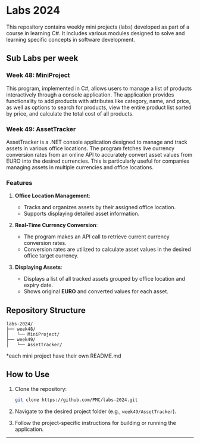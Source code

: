 # Labs 2024

This repository contains weekly mini projects (labs) developed as part of a course in learning C#. It includes various modules designed to solve and learning specific concepts in software development.

## Sub Labs per week

### Week 48: MiniProject

This program, implemented in C#, allows users to manage a list of products interactively through a console application. The application provides functionality to add products with attributes like category, name, and price, as well as options to search for products, view the entire product list sorted by price, and calculate the total cost of all products.

### Week 49: AssetTracker

AssetTracker is a .NET console application designed to manage and track assets in various office locations. The program fetches live currency conversion rates from an online API to accurately convert asset values from EURO into the desired currencies. This is particularly useful for companies managing assets in multiple currencies and office locations.

### Features

1. **Office Location Management**:
   - Tracks and organizes assets by their assigned office location.
   - Supports displaying detailed asset information.

2. **Real-Time Currency Conversion**:
   - The program makes an API call to retrieve current currency conversion rates.
   - Conversion rates are utilized to calculate asset values in the desired office target currency.

3. **Displaying Assets**:
   - Displays a list of all tracked assets grouped by office location and expiry date.
   - Shows original **EURO** and converted values for each asset.

## Repository Structure

```plaintext
labs-2024/
├── week48/
│   └── MiniProject/
├── week49/
│   └── AssetTracker/
```

*each mini project have their own README.md

## How to Use

1. Clone the repository:

   ```bash
   git clone https://github.com/PMC/labs-2024.git
   ```

2. Navigate to the desired project folder (e.g., `week49/AssetTracker`).
3. Follow the project-specific instructions for building or running the application.

---
